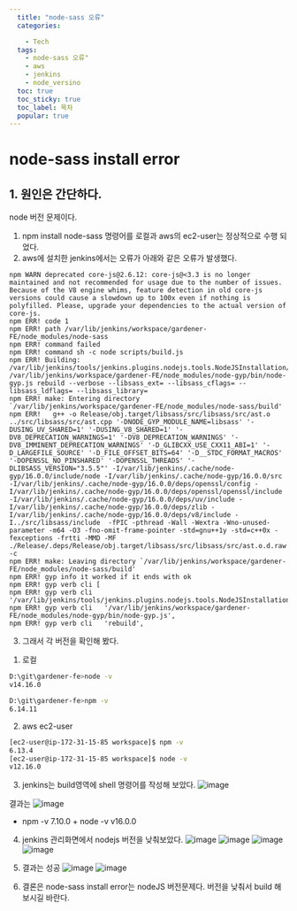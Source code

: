 ```yaml
---
  title: "node-sass 오류"
  categories:

    - Tech
  tags: 
    - node-sass 오류"
    - aws
    - jenkins
    - node_versino
  toc: true
  toc_sticky: true
  toc_label: 목차
  popular: true
---
```




# node-sass install error

## 1. 원인은 간단하다.

node 버전 문제이다.

1. npm install node-sass 명령어를 로컬과 aws의 ec2-user는 정상적으로 수행 되었다.
2. aws에 설치한 jenkins에서는 오류가 아래와 같은 오류가 발생했다.

```
npm WARN deprecated core-js@2.6.12: core-js@<3.3 is no longer maintained and not recommended for usage due to the number of issues. Because of the V8 engine whims, feature detection in old core-js versions could cause a slowdown up to 100x even if nothing is polyfilled. Please, upgrade your dependencies to the actual version of core-js.
npm ERR! code 1
npm ERR! path /var/lib/jenkins/workspace/gardener-FE/node_modules/node-sass
npm ERR! command failed
npm ERR! command sh -c node scripts/build.js
npm ERR! Building: /var/lib/jenkins/tools/jenkins.plugins.nodejs.tools.NodeJSInstallation/16.0.0/bin/node /var/lib/jenkins/workspace/gardener-FE/node_modules/node-gyp/bin/node-gyp.js rebuild --verbose --libsass_ext= --libsass_cflags= --libsass_ldflags= --libsass_library=
npm ERR! make: Entering directory `/var/lib/jenkins/workspace/gardener-FE/node_modules/node-sass/build'
npm ERR!   g++ -o Release/obj.target/libsass/src/libsass/src/ast.o ../src/libsass/src/ast.cpp '-DNODE_GYP_MODULE_NAME=libsass' '-DUSING_UV_SHARED=1' '-DUSING_V8_SHARED=1' '-DV8_DEPRECATION_WARNINGS=1' '-DV8_DEPRECATION_WARNINGS' '-DV8_IMMINENT_DEPRECATION_WARNINGS' '-D_GLIBCXX_USE_CXX11_ABI=1' '-D_LARGEFILE_SOURCE' '-D_FILE_OFFSET_BITS=64' '-D__STDC_FORMAT_MACROS' '-DOPENSSL_NO_PINSHARED' '-DOPENSSL_THREADS' '-DLIBSASS_VERSION="3.5.5"' -I/var/lib/jenkins/.cache/node-gyp/16.0.0/include/node -I/var/lib/jenkins/.cache/node-gyp/16.0.0/src -I/var/lib/jenkins/.cache/node-gyp/16.0.0/deps/openssl/config -I/var/lib/jenkins/.cache/node-gyp/16.0.0/deps/openssl/openssl/include -I/var/lib/jenkins/.cache/node-gyp/16.0.0/deps/uv/include -I/var/lib/jenkins/.cache/node-gyp/16.0.0/deps/zlib -I/var/lib/jenkins/.cache/node-gyp/16.0.0/deps/v8/include -I../src/libsass/include  -fPIC -pthread -Wall -Wextra -Wno-unused-parameter -m64 -O3 -fno-omit-frame-pointer -std=gnu++1y -std=c++0x -fexceptions -frtti -MMD -MF ./Release/.deps/Release/obj.target/libsass/src/libsass/src/ast.o.d.raw   -c
npm ERR! make: Leaving directory `/var/lib/jenkins/workspace/gardener-FE/node_modules/node-sass/build'
npm ERR! gyp info it worked if it ends with ok
npm ERR! gyp verb cli [
npm ERR! gyp verb cli   '/var/lib/jenkins/tools/jenkins.plugins.nodejs.tools.NodeJSInstallation/16.0.0/bin/node',
npm ERR! gyp verb cli   '/var/lib/jenkins/workspace/gardener-FE/node_modules/node-gyp/bin/node-gyp.js',
npm ERR! gyp verb cli   'rebuild',
```
3. 그래서 각 버전을 확인해 봤다.
  1) 로컬
  ```bash
  D:\git\gardener-fe>node -v
  v14.16.0

  D:\git\gardener-fe>npm -v
  6.14.11
  ```
  2) aws ec2-user 
  ```bash
  [ec2-user@ip-172-31-15-85 workspace]$ npm -v
  6.13.4
  [ec2-user@ip-172-31-15-85 workspace]$ node -v
  v12.16.0
  ```
  3) jenkins는 build영역에 shell 명령어를 작성해 보았다.
   ![image](https://user-images.githubusercontent.com/7609848/117032627-9850b080-ad3c-11eb-9080-e0839e47d1f9.png)
   
   결과는 
   ![image](https://user-images.githubusercontent.com/7609848/117032822-c504c800-ad3c-11eb-90ea-e94e9ffb49bf.png)
   + npm -v
    7.10.0
    + node -v
    v16.0.0
   
  4) jenkins 관리화면에서 nodejs 버전을 낮춰보았다.
  ![image](https://user-images.githubusercontent.com/7609848/117033214-1d3bca00-ad3d-11eb-8c17-d4ab6f5f6b60.png)
![image](https://user-images.githubusercontent.com/7609848/117033491-5f650b80-ad3d-11eb-99db-2e7cf1fdcb71.png)
![image](https://user-images.githubusercontent.com/7609848/117033569-73a90880-ad3d-11eb-9f0e-aa10ce6a3dcb.png)
![image](https://user-images.githubusercontent.com/7609848/117033621-81f72480-ad3d-11eb-943d-bb6d0026802c.png)

 5) 결과는 성공
 ![image](https://user-images.githubusercontent.com/7609848/117033744-a521d400-ad3d-11eb-9225-c56503ec8816.png)
 ![image](https://user-images.githubusercontent.com/7609848/117033802-b1a62c80-ad3d-11eb-911b-a07983d46300.png)

6) 결론은 node-sass install error는 nodeJS 버전문제다.
   버전을 낮춰서 build 해보시길 바란다.




